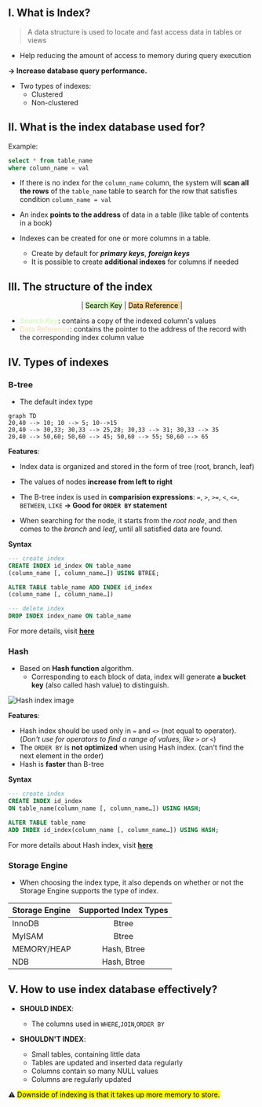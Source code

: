 ## I. What is Index?
> A data structure is used to locate and fast access data in tables or views

* Help reducing the amount of access to memory during query execution

**-> Increase database query performance.**

* Two types of indexes:
  * Clustered
  * Non-clustered

## II. What is the index database used for?

Example: 
  ```sql
  select * from table_name 
  where column_name = val
  ```
* If there is no index for the `column_name` column, the system will **scan all the rows** of the `table_name` table to search for the row that satisfies condition `column_name = val`

* An index **points to the address** of data in a table (like table of contents in a book)

* Indexes can be created for one or more columns in a table.
  * Create by default for ***primary keys***, ***foreign keys***
  * It is possible to create **additional indexes** for columns if needed

## III. The structure of the index

<center>| <mark style='background-color: #D9F8C4'>Search Key</mark> | <mark style='background-color:#FAD9A1'> Data Reference </mark>| </center>

* ***<span style='color:#D9F8C4'>Search Key</span>***: contains a copy of the indexed column's values
* <span style='color:#FAD9A1'>Data Reference</span>: contains the pointer to the address of the record with the corresponding index column value


## IV. Types of indexes
### B-tree
* The default index type

```mermaid
graph TD
20,40 --> 10; 10 --> 5; 10-->15
20,40 --> 30,33; 30,33 --> 25,28; 30,33 --> 31; 30,33 --> 35
20,40 --> 50,60; 50,60 --> 45; 50,60 --> 55; 50,60 --> 65
```
**Features**:
* Index data is organized and stored in the form of tree (root, branch, leaf)
* The values of nodes **increase from left to right**
* The B-tree index is used in **comparision expressions**: `=`, `>`, `>=`, `<`, `<=`, `BETWEEN`, `LIKE`
**-> Good for `ORDER BY` statement**

* When searching for the node, it starts from the *root node*, and then comes to the *branch* and *leaf*, until all satisfied data are found.

**Syntax**
```sql
--- create index
CREATE INDEX id_index ON table_name
(column_name [, column_name…]) USING BTREE;

ALTER TABLE table_name ADD INDEX id_index
(column_name [, column_name…])

--- delete index
DROP INDEX index_name ON table_name
```

For more details, visit **[here](https://viblo.asia/p/gioi-thieu-ve-b-tree-index-trong-database-ByEZkQn25Q0)**

### Hash
* Based on **Hash function** algorithm.
  * Corresponding to each block of data, index will generate **a bucket key** (also called hash value) to distinguish.

![Hash index image](https://images.viblo.asia/8ffa848f-00a3-4b2f-9184-fbe63c8ce58c.png)

**Features**:
* Hash index should be used only in `=` and `<>` (not equal to operator).
  (*Don't use for operators to find a range of values, like `>` or `<`*)
* The `ORDER BY` is **not optimized** when using Hash index. (can't find the next element in the order)
* Hash is **faster** than B-tree

**Syntax**
```sql
--- create index
CREATE INDEX id_index
ON table_name(column_name [, column_name…]) USING HASH;

ALTER TABLE table_name
ADD INDEX id_index(column_name [, column_name…]) USING HASH;
```
For more details about Hash index, visit **[here](https://viblo.asia/p/hash-index-trong-sql-63vKjwOVZ2R)**

### Storage Engine
* When choosing the index type, it also depends on whether or not the Storage Engine supports the type of index.

|Storage Engine|Supported Index Types|
|:---|:---:|
|InnoDB|Btree|
|MyISAM|Btree|
|MEMORY/HEAP|Hash, Btree|
|NDB|Hash, Btree|

## V. How to use index database effectively?

* **SHOULD INDEX**:
  * The columns used in `WHERE`,`JOIN`,`ORDER BY`

* **SHOULDN'T INDEX**:
  * Small tables, containing little data
  * Tables are updated and inserted data regularly
  * Columns contain so many NULL values
  * Columns are regularly updated

⚠️ <mark>Downside of indexing is that it takes up more memory to store.</mark>
